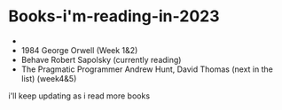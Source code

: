 # Books-i'm-reading-in-2023
-
- 1984 George Orwell (Week 1&2)
- Behave Robert Sapolsky (currently reading)
- The Pragmatic Programmer Andrew Hunt, David Thomas (next in the list) (week4&5)

i'll keep updating as i read more books 
